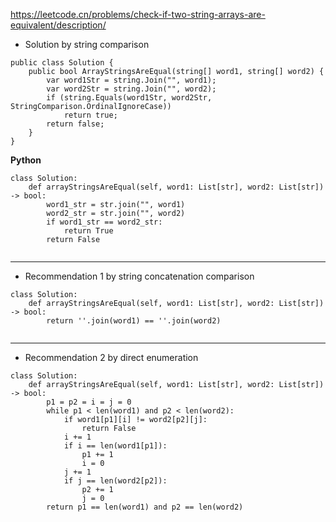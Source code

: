 https://leetcode.cn/problems/check-if-two-string-arrays-are-equivalent/description/ 

- Solution by string comparison
```
public class Solution {
    public bool ArrayStringsAreEqual(string[] word1, string[] word2) {
        var word1Str = string.Join("", word1);
        var word2Str = string.Join("", word2);
        if (string.Equals(word1Str, word2Str, StringComparison.OrdinalIgnoreCase))
            return true;
        return false;
    }
}
```
**Python**
```
class Solution:
    def arrayStringsAreEqual(self, word1: List[str], word2: List[str]) -> bool:
        word1_str = str.join("", word1)
        word2_str = str.join("", word2)
        if word1_str == word2_str:
            return True
        return False
        
```

---

- Recommendation 1 by string concatenation comparison
```
class Solution:
    def arrayStringsAreEqual(self, word1: List[str], word2: List[str]) -> bool:
        return ''.join(word1) == ''.join(word2)
        
```

---

- Recommendation 2 by direct enumeration
```
class Solution:
    def arrayStringsAreEqual(self, word1: List[str], word2: List[str]) -> bool:
        p1 = p2 = i = j = 0
        while p1 < len(word1) and p2 < len(word2):
            if word1[p1][i] != word2[p2][j]:
                return False
            i += 1
            if i == len(word1[p1]):
                p1 += 1
                i = 0
            j += 1
            if j == len(word2[p2]):
                p2 += 1
                j = 0
        return p1 == len(word1) and p2 == len(word2)
        
```
